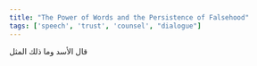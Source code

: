 ```yaml
---
title: "The Power of Words and the Persistence of Falsehood"
tags: ['speech', 'trust', 'counsel', "dialogue"]
---
```


 قال الأسد وما ذلك المثل
